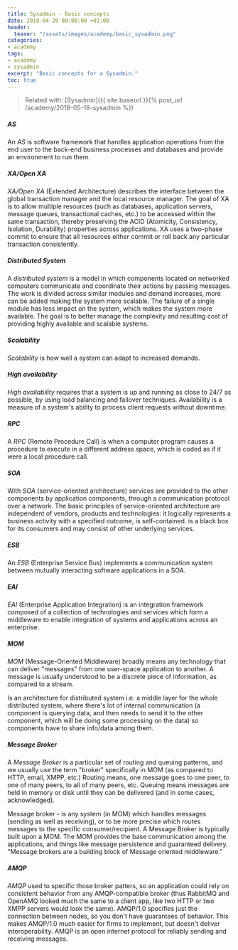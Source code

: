 ```yaml
---
title: Sysadmin - Basic concepts
date: 2018-04-20 00:00:00 +01:00
header:
  teaser: "/assets/images/academy/basic_sysadmin.png"
categories:
- academy
tags:
- academy
- sysadmin
excerpt: "Basic concepts for a Sysadmin."
toc: true
---
```


> Related with: [Sysadmin]({{ site.baseurl }}{% post_url /academy/2018-05-18-sysadmin %})

##### AS
An *AS* is software framework that handles application operations from the end user to the back-end business processes and databases and provide an environment to run them.

##### XA/Open XA
*XA/Open XA* (Extended Architecture) describes the interface between the global transaction manager and the local resource manager. The goal of XA is to allow multiple resources (such as databases, application servers, message queues, transactional caches, etc.) to be accessed within the same transaction, thereby preserving the ACID (Atomicity, Consistency, Isolation, Durability) properties across applications. XA uses a two-phase commit to ensure that all resources either commit or roll back any particular transaction consistently.

##### Distributed System
A *distributed system* is a model in which components located on networked computers communicate and coordinate their actions by passing messages. The work is divided across similar modules and demand increases, more can be added making the system more scalable. The failure of a single module has less impact on the system, which makes the system more available. The goal is to better manage the complexity and resulting cost of providing highly available and scalable systems.

##### Scalability
*Scalability* is how well a system can adapt to increased demands.

##### High availability
*High availability* requires that a system is up and running as close to 24/7 as possible, by using load balancing and failover techniques. Availability is a measure of a system's ability to process client requests without downtime.

##### RPC
A *RPC* (Remote Procedure Call) is when a computer program causes a procedure  to execute in a different address space, which is coded as if it were a local procedure call.

##### SOA
With *SOA* (service-oriented architecture) services are provided to the other components by application components, through a communication protocol over a network. The basic principles of service-oriented architecture are independent of vendors, products and technologies: it logically represents a business activity with a specified outcome, is self-contained. is a black box for its consumers and may consist of other underlying services.

##### ESB
An *ESB* (Enterprise Service Bus) implements a communication system between mutually interacting software applications in a SOA.

##### EAI
*EAI* (Enterprise Application Integration) is an integration framework composed of a collection of technologies and services which form a middleware to enable integration of systems and applications across an enterprise.

##### MOM
*MOM* (Message-Oriented Middleware) broadly means any technology that can deliver "messages" from one user-space application to another. A message is usually understood to be a discrete piece of information, as compared to a stream.

Is an architecture for distributed system i.e. a middle layer for the whole distributed system, where there's lot of internal communication (a component is querying data, and then needs to send it to the other component, which will be doing some processing on the data) so components have to share info/data among them.

##### Message Broker
A *Message Broker* is a particular set of routing and queuing patterns, and we usually use the term "broker" specifically in MOM (as compared to HTTP, email, XMPP, etc.) Routing means, one message goes to one peer, to one of many peers, to all of many peers, etc. Queuing means messages are held in memory or disk until they can be delivered (and in some cases, acknowledged).

Message broker - is any system (in MOM) which handles messages (sending as well as receiving), or to be more precise which routes messages to the specific consumer/recipient. A Message Broker is typically built upon a MOM. The MOM provides the base communication among the applications, and things like message persistence and guaranteed delivery. "Message brokers are a building block of Message oriented middleware."

##### AMQP
*AMQP* used to specific those broker patters, so an application could rely on consistent behavior from any AMQP-compatible broker (thus RabbitMQ and OpenAMQ looked much the same to a client app, like two HTTP or two XMPP servers would look the same). AMQP/1.0 specifies just the connection between nodes, so you don't have guarantees of behavior. This makes AMQP/1.0 much easier for firms to implement, but doesn't deliver interoperability.
AMQP is an open internet protocol for reliably sending and receiving messages.
